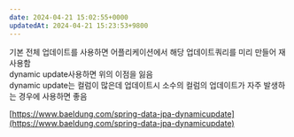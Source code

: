 ```yaml
---
date: 2024-04-21 15:02:55+0000
updatedAt: 2024-04-21 15:23:53+9800
---
```

기본 전체 업데이트를 사용하면 어플리케이션에서 해당 업데이트쿼리를 미리 만들어 재사용함  
dynamic update사용하면 위의 이점을 잃음  
dynamic update는 컬럼이 많은데 업데이트시 소수의 컬럼의 업데이트가 자주 발생하는 경우에 사용하면 좋음

[https://www.baeldung.com/spring-data-jpa-dynamicupdate](https://www.baeldung.com/spring-data-jpa-dynamicupdate)
